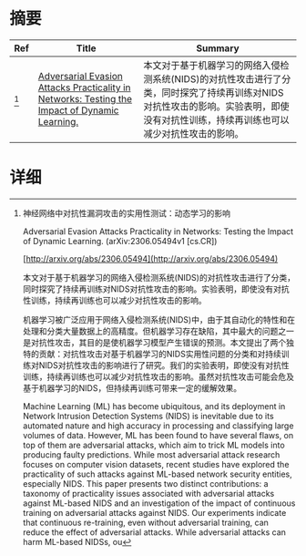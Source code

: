 # 摘要

| Ref | Title | Summary |
| --- | --- | --- |
| [^1] | [Adversarial Evasion Attacks Practicality in Networks: Testing the Impact of Dynamic Learning.](http://arxiv.org/abs/2306.05494) | 本文对于基于机器学习的网络入侵检测系统(NIDS)的对抗性攻击进行了分类，同时探究了持续再训练对NIDS对抗性攻击的影响。实验表明，即使没有对抗性训练，持续再训练也可以减少对抗性攻击的影响。 |

# 详细

[^1]: 神经网络中对抗性漏洞攻击的实用性测试：动态学习的影响

    Adversarial Evasion Attacks Practicality in Networks: Testing the Impact of Dynamic Learning. (arXiv:2306.05494v1 [cs.CR])

    [http://arxiv.org/abs/2306.05494](http://arxiv.org/abs/2306.05494)

    本文对于基于机器学习的网络入侵检测系统(NIDS)的对抗性攻击进行了分类，同时探究了持续再训练对NIDS对抗性攻击的影响。实验表明，即使没有对抗性训练，持续再训练也可以减少对抗性攻击的影响。

    

    机器学习被广泛应用于网络入侵检测系统(NIDS)中，由于其自动化的特性和在处理和分类大量数据上的高精度。但机器学习存在缺陷，其中最大的问题之一是对抗性攻击，其目的是使机器学习模型产生错误的预测。本文提出了两个独特的贡献：对抗性攻击对基于机器学习的NIDS实用性问题的分类和对持续训练对NIDS对抗性攻击的影响进行了研究。我们的实验表明，即使没有对抗性训练，持续再训练也可以减少对抗性攻击的影响。虽然对抗性攻击可能会危及基于机器学习的NIDS，但持续再训练可带来一定的缓解效果。

    Machine Learning (ML) has become ubiquitous, and its deployment in Network Intrusion Detection Systems (NIDS) is inevitable due to its automated nature and high accuracy in processing and classifying large volumes of data. However, ML has been found to have several flaws, on top of them are adversarial attacks, which aim to trick ML models into producing faulty predictions. While most adversarial attack research focuses on computer vision datasets, recent studies have explored the practicality of such attacks against ML-based network security entities, especially NIDS.  This paper presents two distinct contributions: a taxonomy of practicality issues associated with adversarial attacks against ML-based NIDS and an investigation of the impact of continuous training on adversarial attacks against NIDS. Our experiments indicate that continuous re-training, even without adversarial training, can reduce the effect of adversarial attacks. While adversarial attacks can harm ML-based NIDSs, ou
    

